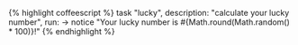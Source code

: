 {% highlight coffeescript %}
task "lucky", description: "calculate your lucky number", run: ->
  notice "Your lucky number is #{Math.round(Math.random() * 100)}!"
{% endhighlight %}
